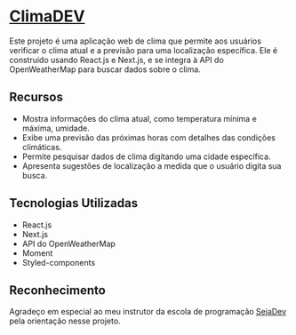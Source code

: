 # [ClimaDEV](https://portfolio-costagabriel99.vercel.app/#projects-climaDev)

Este projeto é uma aplicação web de clima que permite aos usuários verificar o clima atual e a previsão para uma localização específica. Ele é construído usando React.js e Next.js, e se integra à API do OpenWeatherMap para buscar dados sobre o clima.

## Recursos

- Mostra informações do clima atual, como temperatura mínima e máxima, umidade.
- Exibe uma previsão das próximas horas com detalhes das condições climáticas.
- Permite pesquisar dados de clima digitando uma cidade específica.
- Apresenta sugestões de localização a medida que o usuário digita sua busca.

## Tecnologias Utilizadas

- React.js
- Next.js
- API do OpenWeatherMap
- Moment
- Styled-components

## Reconhecimento

Agradeço em especial ao meu instrutor da escola de programação [SejaDev](https://www.linkedin.com/company/seja-dev/) pela orientação nesse projeto.
